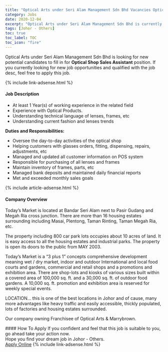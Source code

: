 ```yaml
---
title: "Optical Arts under Seri Alam Management Sdn Bhd Vacancies Optical Shop Sales Assistant" 
category: Jobs 
date: 2020-12-04 
excerpt: "Optical Arts under Seri Alam Management Sdn Bhd is currently looking for suitable person to fill in the Optical Shop Sales Assistant which positioned at Johor - Others" 
tags: [Johor - Others] 
toc: true 
toc_label: TOC 
toc_icon: "fire" 
--- 
```


<p>Optical Arts under Seri Alam Management Sdn Bhd is looking for new potential candidates to fill in for <b>Optical Shop Sales Assistant</b> position. If you currently looking for new job opportunities and qualified with the job desc, feel free to apply this job.
</p>{% include link-adsense.html %} 
<div><div><div><h4>Job Description</h4></div></div><div><div><span><div><ul><li>At least 1 Year(s) of working experience in the related field</li><li>Experience with Optical Products.</li><li>Understanding technical language of lenses, frames, etc</li><li>Understanding current fashion and lenses trends</li></ul><p><strong>Duties and Responsibilities:</strong></p><ul><li>Oversee the day-to-day activities of the optical shop</li><li>Helping customers with glasses orders, fitting, dispensing, repairs, adjustments, etc</li><li>Managed and updated all customer information on POS system</li><li>Responsible for purchasing of all lenses and frames</li><li>Maintain inventory of frames, parts, etc</li><li>Managed bank deposits and maintained daily financial reports</li><li>Met and exceeded monthly sales goals</li></ul></div></span></div></div></div> 
{% include article-adsense.html %} 
<div><div><div><h4>Company Overview</h4></div></div><div><div><span><div><p>Today&#8217;s Market is located at Bandar Seri Alam next to Pasir Gudang and Megah Ria cross junction. There are more than 16 housing estates surrounding including Masai, Plentong, Taman Rinting, Taman Megah Ria, etc.</p><p>The property including 800 car park lots occupies about 10 acres of land. It is easy access to all the housing estates and industrial parks. The property is open its doors to the public from MAY 2003.</p><p>Today&#8217;s Market is a &#8220;3 plus 1&#8221; concepts comprehensive development meaning wet / dry market, indoor and outdoor International and local food courts and gardens, commercial and retail shops and a promotions and exhibition area. There are shop-lots and kiosks of various sizes built within a covered area of 100,000 sq. ft. and a 30,000 sq. ft. of outdoor food gardens. A 10,000 sq. ft. promotion and exhibition area is reserved for weekly special events.</p><p>LOCATION&#8230; this is one of the best locations in Johor and of cause, many more advantages like heavy traffic and easily accessible, thickly populated, lots of factories and housing estates surrounded.</p><p>Our company owning Franchisee of Optical Arts &amp; Marrybrown. </p></div></span></div></div></div> 
#### How To Apply 
If you confident and feel that this job is suitable to you, go ahead take your action now. <br/> 
Hope you find your dream job in Johor - Others. <br/> 
<a href="https://www.jobstreet.com.my/en/job/optical-shop-sales-assistant-4430092?jobId=jobstreet-my-job-4430092&sectionRank=26&token=0~758661d1-dcd6-4a90-acab-46782bcebeec&fr=SRP%20View%20In%20New%20Ta" class="btn btn--info" target="_blank" rel="nofollow noopenner">Apply Online</a> 
{% include link-adsense.html %} 